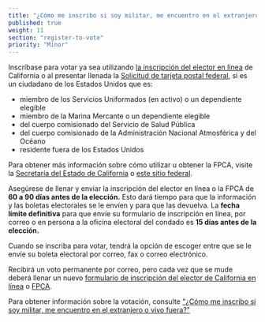 ```yaml
---
title: "¿Cómo me inscribo si soy militar, me encuentro en el extranjero o vivo fuera?"
published: true
weight: 11
section: "register-to-vote"
priority: "Minor"
---
```

Inscríbase para votar ya sea utilizando [la inscripción del elector en línea](http://registertovote.ca.gov/) de California o al presentar llenada la [Solicitud de tarjeta postal federal](https://www.fvap.gov/uploads/FVAP/Forms/fpca2013.pdf), si es un ciudadano de los Estados Unidos que es:  
- miembro de los Servicios Uniformados (en activo) o un dependiente elegible  
- miembro de la Marina Mercante o un dependiente elegible  
- del cuerpo comisionado del Servicio de Salud Pública  
- del cuerpo comisionado de la Administración Nacional Atmosférica y del Océano  
- residente fuera de los Estados Unidos  

Para obtener más información sobre cómo utilizar u obtener la FPCA, visite la [Secretaría del Estado de California](http://www.sos.ca.gov/elections/voter-registration/military-overseas-voters/) o [este sitio federal](https://www.fvap.gov/).  

Asegúrese de llenar y enviar la inscripción del elector en línea o la FPCA de **60 a 90 días antes de la elección.**  Esto dará tiempo  para que la información y las boletas electorales se le envíen y para que las devuelva. La **fecha límite definitiva** para que envíe su formulario de inscripción en línea, por correo o en persona a la oficina electoral del condado es **15 días antes de la elección.**  

Cuando se inscriba para votar, tendrá la opción de escoger entre que se le envíe su boleta electoral por correo, fax o correo electrónico.  

Recibirá un voto permanente por correo, pero cada vez que se mude deberá llenar un nuevo [formulario de inscripción del elector de California en línea](http://registertovote.ca.gov/) o [FPCA](https://www.fvap.gov/).  

Para obtener información sobre la votación, consulte ["¿Cómo me inscribo si soy militar, me encuentro en el extranjero o vivo fuera?"](#menu-item-how-do-i-vote-if-i-am-military-overseas-or-live-abroad)  
